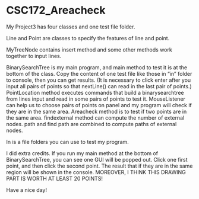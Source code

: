 # CSC172_Areacheck
My Project3 has four classes and one test file folder.

Line and Point are classes to specify the features of line and point.

MyTreeNode contains insert method and some other methods work together to input lines.

BinarySearchTree is my main program, and main method to test it is at the bottom of the class. Copy the content of one test file like those in “in” folder to console, then you can get results. (It is necessary to click enter after you input all pairs of points so that nextLine() can read in the last pair of points.) PointLocation method executes commands that build a binarysearchtree from lines input and read in some pairs of points to test it. MouseListener can help us to choose pairs of points on panel and my program will check if they are in the same area. Areacheck method is to test if two points are in the same area. findexternal method can compute the number of external nodes. path and find path are combined to compute paths of external nodes. 

In is a file folders you can use to test my program.

I did extra credits. If you run my main method at the bottom of BinarySearchTree, you can see one GUI will be popped out. Click one first point, and then click the second point. The result that if they are in the same region will be shown in the console. MOREOVER, I THINK THIS DRAWING PART IS WORTH AT LEAST 20 POINTS!

Have a nice day!
